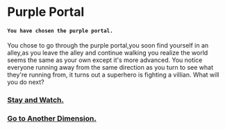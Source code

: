 # Purple Portal
#### `You have chosen the purple portal.`
You chose to go through the purple portal,you soon find yourself in an alley,as you leave the alley and continue walking you realize the world seems the same as your own except it's more advanced. You notice everyone running away from the same direction as you turn to see what they're running from, it turns out a superhero is fighting a villian.
What will you do next?

### [Stay and Watch.](villian/stay-to-watch.md)
### [Go to Another Dimension.](medieval/another-dimension.md)
